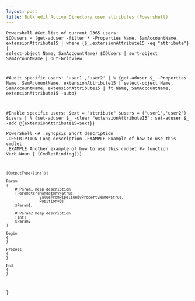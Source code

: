 ```yaml
---
layout: post
title: Bulk edit Active Directory user attributes (Powershell)
---
```


<code></code><code>Powershell
#Get list of current O365 users:
$ODusers = (get-aduser -filter * -Properties Name, SamAccountName, extensionAttribute15 | where {$_.extensionAttribute15 -eq "attribute"} | select-object Name, SamAccountName)
$ODUsers | sort-object SamAccountName | Out-Gridview

#Audit specific users:
'user1','user2' | % {get-aduser $_ -Properties Name, SamAccountName, extensionAttribute15 | select-object Name, SamAccountName, extensionAttribute15 | ft Name, SamAccountName, extensionAttribute15 -auto}

#Enable specific users:
$ext = "attribute"
$users = ('user1','user2')
$users | % {set-aduser $_ -clear "extensionAttribute15"; set-aduser $_ -add @{extensionAttribute15=$ext}}
<code></code></code>

<code></code><code>PowerShell
&lt;#
.Synopsis
   Short description
.DESCRIPTION
   Long description
.EXAMPLE
   Example of how to use this cmdlet
.EXAMPLE
   Another example of how to use this cmdlet
#&gt;
function Verb-Noun
{
    [CmdletBinding()]
 
    [OutputType([int])]
 
    Param
    (
        # Param1 help description
        [Parameter(Mandatory=$true,
                   ValueFromPipelineByPropertyName=$true,
                   Position=0)]
        $Param1,
 
        # Param2 help description
        [int]
        $Param2
    )
 
    Begin
    {
    }
 
    Process
    {
    }
 
    End
    {
    }
}
</code><code></code>
